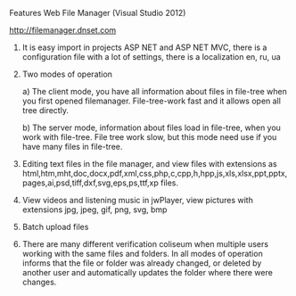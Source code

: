 Features Web File Manager (Visual Studio 2012)

<a href="http://filemanager.dnset.com">http://filemanager.dnset.com</a>

1. It is easy import in projects ASP NET and ASP NET MVC, there is a configuration file with a lot of settings, there is a localization en, ru, ua

2. Two modes of operation

    a) The client mode, you have all information about files in file-tree when you first opened filemanager. File-tree-work fast and it allows open all tree directly.

    b) The server mode, information about files load in file-tree, when you work with file-tree. File tree work slow, but this mode need use if you have many files in file-tree.

2. Editing text files in the file manager, and view files with extensions as html,htm,mht,doc,docx,pdf,xml,css,php,c,cpp,h,hpp,js,xls,xlsx,ppt,pptx,pages,ai,psd,tiff,dxf,svg,eps,ps,ttf,xp files.

3. View videos and listening music in jwPlayer, view pictures with extensions jpg, jpeg, gif, png, svg, bmp

4. Batch upload files

5. There are many different verification coliseum when multiple users working with the same files and folders. In all modes of operation informs that the file or folder was already changed, or deleted by another user and automatically updates the folder where there were changes.
